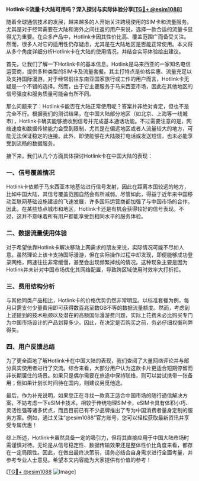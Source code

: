 **Hotlink卡流量卡大陆可用吗？深入探讨与实际体验分享[[TG💪+ @esim1088](https://t.me/s/esim1088)]**

随着全球通信技术的发展，越来越多的人开始关注跨境使用的SIM卡和流量服务。尤其是对于经常需要在大陆和海外之间往返的用户来说，选择一款合适的流量卡显得尤为重要。在众多产品中，Hotlink卡因其性价比高、覆盖范围广而备受关注。然而，很多人对它的适用性仍存疑虑，尤其是在大陆地区是否能正常使用。本文将从多个角度详细分析Hotlink卡在大陆的使用情况，并结合实际体验给出建议。

首先，让我们了解一下Hotlink卡的基本信息。Hotlink是马来西亚的一家知名电信运营商，提供多种类型的SIM卡及流量套餐。其主打特点是价格实惠、流量充足以及支持国际漫游。对于经常前往东南亚国家旅行或工作的用户而言，Hotlink卡无疑是一个不错的选择。然而，由于它主要服务于马来西亚市场，因此在其他地区的信号强度和服务质量可能会有所不同。

那么问题来了：Hotlink卡能否在大陆正常使用呢？答案并非绝对肯定，但也不是完全不行。根据我们的测试结果，在中国大陆部分地区（如北京、上海等一线城市），Hotlink卡确实能够接收到信号并完成基本通话功能。不过需要注意的是，网络速度和数据传输能力会受到限制，尤其是在偏远地区或者人流量较大的地方，可能无法保证稳定的连接。此外，即使能够在大陆拨打电话或发送短信，也未必能享受到流畅的数据服务。

接下来，我们从几个方面具体探讨Hotlink卡在中国大陆的表现：

### 一、信号覆盖情况

Hotlink卡依赖于马来西亚本地基站进行信号发射，因此在距离本国较远的地方，比如中国大陆，其信号覆盖范围自然会有所减弱。尽管如此，得益于近年来中国移动互联网基础设施建设的飞速发展，许多国际运营商都加强了与中国市场的合作。因此，在某些热点城市和地区，Hotlink卡还是有机会获得较好的信号表现。不过，这并不意味着所有用户都能享受到相同水平的服务体验。

### 二、数据流量使用体验

对于希望依靠Hotlink卡解决移动上网需求的朋友来说，实际情况可能不尽如人意。虽然理论上该卡支持国际漫游，但在实际操作过程中却发现，即便能够成功登录网络，网速往往非常缓慢，甚至会出现频繁掉线的情况。这种现象主要是因为Hotlink并未针对中国市场优化其网络配置，导致跨区域使用时效率大打折扣。

### 三、费用结构分析

与其他同类产品相比，Hotlink卡的价格优势仍然非常明显。以标准套餐为例，每月只需支付少量费用即可获得数百兆至数GB不等的数据流量额度。然而，考虑到上述提到的技术瓶颈以及潜在的高额国际漫游费问题，实际上花费未必比购买专门为中国市场设计的产品划算多少。因此，在决定是否购买之前，务必仔细权衡利弊得失。

### 四、用户反馈总结

为了更全面地了解Hotlink卡在中国大陆的表现，我们查阅了大量网络评论并与部分真实使用者进行了交流。综合来看，大部分用户认为这款卡片更适合短期停留而非长期居住的场景。如果只是偶尔需要在旅途中保持联络，则可以尝试携带一张备用；但如果计划长时间待在国内，则建议另觅他途。

最后，作为补充说明，如果您正在寻找一款真正适合中国市场的随行通信解决方案，不妨考虑一下eSIM卡技术。相较于传统物理SIM卡，eSIM卡具有体积小巧、灵活性强等诸多优点，而且目前已有不少品牌推出了专为中国消费者量身定制的服务方案。例如，通过关注“@esim1088”官方账号，您可以轻松获取最新资讯并享受专属优惠！

综上所述，Hotlink卡虽然具备一定的吸引力，但将其直接应用于中国大陆市场时需谨慎对待。无论是从信号稳定性、数据传输效果还是整体性价比角度来看，都存在一定局限性。因此，在做出最终决策前，请务必结合自身需求进行全面考量，并参考专业人士意见。希望本文内容能为大家提供有价值的参考！

[[TG💪+ @esim1088](https://t.me/s/esim1088) ![Image](https://i.postimg.cc/4NQfJmqS/Snipaste-2025-05-13-00-14-12.png)]